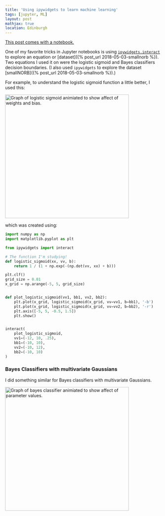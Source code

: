 ```yaml
---
title: 'Using ipywidgets to learn machine learning'
tags: [jupyter, ML]
layout: post
mathjax: true
location: Edinburgh
---
```


[This post comes with a notebook.](https://github.com/jessstringham/blog/blob/master/notebooks/2018-05-04-ipywidgets-for-learning-logistic-sigmoid-and-bayes-classifiers.ipynb)

One of my favorite tricks in Jupyter notebooks is using [`ipywidgets.interact`](http://ipywidgets.readthedocs.io/en/latest/examples/Using%20Interact.html) to explore an equation or [dataset]({% post_url 2018-05-03-smallnorb %}). Two equations I used it on were the logistic sigmoid and Bayes classifiers decision boundaries. (I also used `ipywidgets` to explore the dataset [smallNORB]({% post_url 2018-05-03-smallnorb %}).)

For example, to understand the logistic sigmoid function a little better, I used this:

<img src="/assets/2018-05-04-interact.gif" width="400" alt="Graph of logistic sigmoid animiated to show affect of weights and bias.">

which was created using:

```python
import numpy as np
import matplotlib.pyplot as plt

from ipywidgets import interact

# The function I'm studying!
def logistic_sigmoid(xx, vv, b):
    return 1 / (1 + np.exp(-(np.dot(vv, xx) + b)))

plt.clf()
grid_size = 0.01
x_grid = np.arange(-5, 5, grid_size)


def plot_logistic_sigmoid(vv1, bb1, vv2, bb2):
    plt.plot(x_grid, logistic_sigmoid(x_grid, vv=vv1, b=bb1), '-b')
    plt.plot(x_grid, logistic_sigmoid(x_grid, vv=vv2, b=bb2), '-r')
    plt.axis([-5, 5, -0.5, 1.5])
    plt.show()


interact(
    plot_logistic_sigmoid,
    vv1=(-12, 10, .25),
    bb1=(-10, 10),
    vv2=(-10, 12),
    bb2=(-10, 10)
)
```

### Bayes Classifiers with multivariate Gaussians

I did something similar for Bayes classifiers with multivariate Gaussians.

<img src="/assets/2018-05-04-bayes-classifier.gif" width="400" alt="Graph of bayes classifier animiated to show affect of parameter values.">

